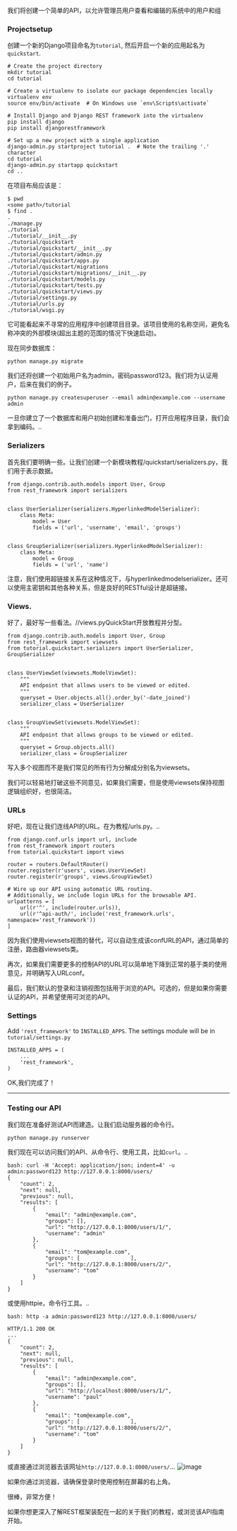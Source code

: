 我们将创建一个简单的API，以允许管理员用户查看和编辑的系统中的用户和组
### Projectsetup
创建一个新的Django项目命名为`tutorial`, 然后开启一个新的应用起名为`quickstart`.
```
# Create the project directory
mkdir tutorial
cd tutorial

# Create a virtualenv to isolate our package dependencies locally
virtualenv env
source env/bin/activate  # On Windows use `env\Scripts\activate`

# Install Django and Django REST framework into the virtualenv
pip install django
pip install djangorestframework

# Set up a new project with a single application
django-admin.py startproject tutorial .  # Note the trailing '.' character
cd tutorial
django-admin.py startapp quickstart
cd ..
```
在项目布局应该是：

```
$ pwd
<some path>/tutorial
$ find .
.
./manage.py
./tutorial
./tutorial/__init__.py
./tutorial/quickstart
./tutorial/quickstart/__init__.py
./tutorial/quickstart/admin.py
./tutorial/quickstart/apps.py
./tutorial/quickstart/migrations
./tutorial/quickstart/migrations/__init__.py
./tutorial/quickstart/models.py
./tutorial/quickstart/tests.py
./tutorial/quickstart/views.py
./tutorial/settings.py
./tutorial/urls.py
./tutorial/wsgi.py
```
它可能看起来不寻常的应用程序中创建项目目录。该项目使用的名称空间，避免名称冲突的外部模块(超出主题的范围的情况下快速启动)。

现在同步数据库：

```
python manage.py migrate
```
我们还将创建一个初始用户名为admin，密码password123。我们将为认证用户，后来在我们的例子。

```
python manage.py createsuperuser --email admin@example.com --username admin
```
一旦你建立了一个数据库和用户初始创建和准备出门，打开应用程序目录，我们会拿到编码。..
### Serializers
首先我们要明确一些。让我们创建一个新模块教程/quickstart/serializers.py，我们用于表示数据。

```
from django.contrib.auth.models import User, Group
from rest_framework import serializers


class UserSerializer(serializers.HyperlinkedModelSerializer):
    class Meta:
        model = User
        fields = ('url', 'username', 'email', 'groups')


class GroupSerializer(serializers.HyperlinkedModelSerializer):
    class Meta:
        model = Group
        fields = ('url', 'name')
```
注意，我们使用超链接关系在这种情况下，与hyperlinkedmodelserializer。还可以使用主密钥和其他各种关系，但是良好的RESTful设计是超链接。
### Views.
好了，最好写一些看法。//views.pyQuickStart开放教程并分型。

```
from django.contrib.auth.models import User, Group
from rest_framework import viewsets
from tutorial.quickstart.serializers import UserSerializer, GroupSerializer


class UserViewSet(viewsets.ModelViewSet):
    """
    API endpoint that allows users to be viewed or edited.
    """
    queryset = User.objects.all().order_by('-date_joined')
    serializer_class = UserSerializer


class GroupViewSet(viewsets.ModelViewSet):
    """
    API endpoint that allows groups to be viewed or edited.
    """
    queryset = Group.objects.all()
    serializer_class = GroupSerializer
```
写入多个视图而不是我们常见的所有行为分解成分别名为viewsets。

我们可以轻易地打破这些不同意见，如果我们需要，但是使用viewsets保持视图逻辑组织好，也很简洁。
### URLs
好吧，现在让我们连线API的URL。在为教程/urls.py。..

```
from django.conf.urls import url, include
from rest_framework import routers
from tutorial.quickstart import views

router = routers.DefaultRouter()
router.register(r'users', views.UserViewSet)
router.register(r'groups', views.GroupViewSet)

# Wire up our API using automatic URL routing.
# Additionally, we include login URLs for the browsable API.
urlpatterns = [
    url(r'^', include(router.urls)),
    url(r'^api-auth/', include('rest_framework.urls', namespace='rest_framework'))
]
```
因为我们使用viewsets视图的替代，可以自动生成该confURL的API，通过简单的注册，路由器viewsets类。

再次，如果我们需要更多的控制API的URL可以简单地下降到正常的基于类的使用意见，并明确写入URLconf。

最后，我们默认的登录和注销视图包括用于浏览的API。可选的，但是如果你需要认证的API，并希望使用可浏览的API。
### Settings
Add ```'rest_framework'``` to ```INSTALLED_APPS```. The settings module will be in ```tutorial/settings.py```

```
INSTALLED_APPS = (
    ...
    'rest_framework',
)
```
OK,我们完成了！

---
### Testing our API
我们现在准备好测试API而建造。让我们启动服务器的命令行。

```
python manage.py runserver
```
我们现在可以访问我们的API、从命令行、使用工具，比如```curl```。..

```
bash: curl -H 'Accept: application/json; indent=4' -u admin:password123 http://127.0.0.1:8000/users/
{
    "count": 2,
    "next": null,
    "previous": null,
    "results": [
        {
            "email": "admin@example.com",
            "groups": [],
            "url": "http://127.0.0.1:8000/users/1/",
            "username": "admin"
        },
        {
            "email": "tom@example.com",
            "groups": [                ],
            "url": "http://127.0.0.1:8000/users/2/",
            "username": "tom"
        }
    ]
}
```
或使用httpie，命令行工具。..

```
bash: http -a admin:password123 http://127.0.0.1:8000/users/

HTTP/1.1 200 OK
...
{
    "count": 2,
    "next": null,
    "previous": null,
    "results": [
        {
            "email": "admin@example.com",
            "groups": [],
            "url": "http://localhost:8000/users/1/",
            "username": "paul"
        },
        {
            "email": "tom@example.com",
            "groups": [                ],
            "url": "http://127.0.0.1:8000/users/2/",
            "username": "tom"
        }
    ]
}
```
或直接通过浏览器去该网址```http://127.0.0.1:8000/users/```...
![image](http://www.django-rest-framework.org/img/quickstart.png)

如果你通过浏览器，请确保登录时使用控制在屏幕的右上角。

很棒，非常方便！

如果你想更深入了解REST框架装配在一起的关于我们的教程，或浏览该API指南开始。

